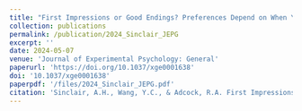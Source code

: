 ```yaml
---
title: "First Impressions or Good Endings? Preferences Depend on When You Ask"
collection: publications
permalink: /publication/2024_Sinclair_JEPG
excerpt: ''
date: 2024-05-07
venue: 'Journal of Experimental Psychology: General'
paperurl: 'https://doi.org/10.1037/xge0001638'
doi: '10.1037/xge0001638'
paperpdf: '/files/2024_Sinclair_JEPG.pdf'
citation: 'Sinclair, A.H., Wang, Y.C., & Adcock, R.A. First Impressions or Good Endings? Preferences Depend on When You Ask. J. Exp. Psych. General, 153, 10 (2024). DOI: doi.org/10.1037/xge0001638'
---
```

